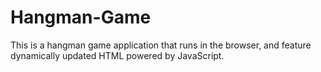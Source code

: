# Hangman-Game

This is a hangman game application that runs in the browser, and feature dynamically updated HTML powered by JavaScript.

